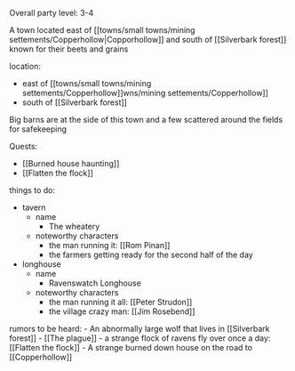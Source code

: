 Overall party level: 3-4

A town located east of [[towns/small towns/mining settements/Copperhollow|Copporhollow]] and south of [[Silverbark forest]] known for their beets and grains

location:
- east of [[towns/small towns/mining settements/Copperhollow]]wns/mining settements/Copperhollow]]
- south of [[Silverbark forest]]


Big barns are at the side of this town and a few scattered around the fields for safekeeping

Quests:
- [[Burned house haunting]]
- [[Flatten the flock]]

things to do:
- tavern
	- name
		- The wheatery
	- noteworthy characters
		- the man running it: [[Rom Pinan]]
		- the farmers getting ready for the second half of the day
- longhouse
	- name
		- Ravenswatch Longhouse
	- noteworthy characters
		- the man running it all: [[Peter Strudon]]
		- the village crazy man: [[Jim Rosebend]]

rumors to be heard:
		- An abnormally large wolf that lives in [[Silverbark forest]]
		- [[The plague]]
		- a strange flock of ravens fly over once a day: [[Flatten the flock]]
		- A strange burned down house on the road to [[Copperhollow]]
  